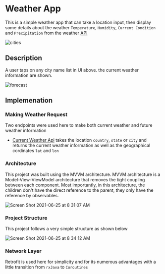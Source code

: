 # Weather App
This is a simple weather app that can take a location input, then display some details about the weather ``` Temperature ```, ``` Humidity ```, ``` Current Condition ``` and ``` Precipitation ``` from the weather [API](https://openweathermap.org/)

![cities](https://user-images.githubusercontent.com/63934292/136660901-f9c697d2-aaa4-4514-8f29-0e84d4064a36.png)


## Description
A user taps on any city name list in UI above. the current weather information are shown.

![forecast](https://user-images.githubusercontent.com/63934292/136660916-34e83752-f415-45f8-a370-97c115113dfc.png)




## Implemenation

### Making Weather Request
Two endpoints were used here to make both current weather and future weather information

- [Current Weather Api](https://api.openweathermap.org/data/2.5/weather?q=london) takes the location ``` country ```, ``` state ``` or ``` city ``` and returns the current weather information as well as the geographical cordinates ```lat``` and ```lon```

### Architecture
This project was built using the MVVM architecture. MVVM architecture is a Model-View-ViewModel architecture that removes the tight coupling between each component. Most importantly, in this architecture, the children don't have the direct reference to the parent, they only have the reference by observables.

![Screen Shot 2021-06-25 at 8 31 07 AM](https://user-images.githubusercontent.com/63934292/123387471-b8a82900-d58f-11eb-80b0-10d726cd5dae.png)


### Project Structure
This project follows a very simple structure as shown below

![Screen Shot 2021-06-25 at 8 34 12 AM](https://user-images.githubusercontent.com/63934292/123387888-29e7dc00-d590-11eb-937f-529f938536cf.png)

### Network Layer
Retrofit is used here for simplicity and for its numerous advantages with a little transition from ```rxJava``` to ```Coroutines```




